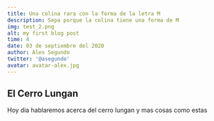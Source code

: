 ```yaml
---
title: Una colina rara con la forma de la letra M
description: Sepa porque la colina tiene una forma de M
img: test_2.png
alt: my first blog post
time: 4
date: 03 de septiembre del 2020
author: Alex Segundo
twitter: '@asegundo'
avatar: avatar-alex.jpg
---
```


## El Cerro Lungan

Hoy dia hablaremos acerca del cerro lungan y mas cosas como estas
